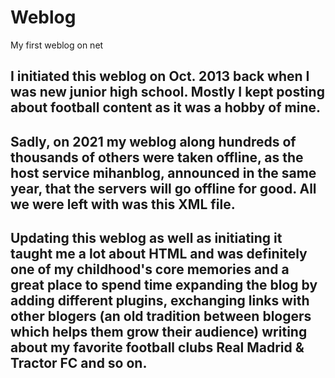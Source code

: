 # Weblog
 My first weblog on net

## I initiated this weblog on Oct. 2013 back when I was new junior high school. Mostly I kept posting about football content as it was a hobby of mine.
## Sadly, on 2021 my weblog along hundreds of thousands of others were taken offline, as the host service mihanblog, announced in the same year, that the servers will go offline for good. All we were left with was this XML file.

## Updating this weblog as well as initiating it taught me a lot about HTML and was definitely one of my childhood's core memories and a great place to spend time expanding the blog by adding different plugins, exchanging links with other blogers (an old tradition between blogers which helps them grow their audience) writing about my favorite football clubs Real Madrid & Tractor FC and so on.
